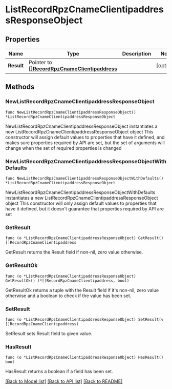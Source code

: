 # ListRecordRpzCnameClientipaddressResponseObject

## Properties

Name | Type | Description | Notes
------------ | ------------- | ------------- | -------------
**Result** | Pointer to [**[]RecordRpzCnameClientipaddress**](RecordRpzCnameClientipaddress.md) |  | [optional] 

## Methods

### NewListRecordRpzCnameClientipaddressResponseObject

`func NewListRecordRpzCnameClientipaddressResponseObject() *ListRecordRpzCnameClientipaddressResponseObject`

NewListRecordRpzCnameClientipaddressResponseObject instantiates a new ListRecordRpzCnameClientipaddressResponseObject object
This constructor will assign default values to properties that have it defined,
and makes sure properties required by API are set, but the set of arguments
will change when the set of required properties is changed

### NewListRecordRpzCnameClientipaddressResponseObjectWithDefaults

`func NewListRecordRpzCnameClientipaddressResponseObjectWithDefaults() *ListRecordRpzCnameClientipaddressResponseObject`

NewListRecordRpzCnameClientipaddressResponseObjectWithDefaults instantiates a new ListRecordRpzCnameClientipaddressResponseObject object
This constructor will only assign default values to properties that have it defined,
but it doesn't guarantee that properties required by API are set

### GetResult

`func (o *ListRecordRpzCnameClientipaddressResponseObject) GetResult() []RecordRpzCnameClientipaddress`

GetResult returns the Result field if non-nil, zero value otherwise.

### GetResultOk

`func (o *ListRecordRpzCnameClientipaddressResponseObject) GetResultOk() (*[]RecordRpzCnameClientipaddress, bool)`

GetResultOk returns a tuple with the Result field if it's non-nil, zero value otherwise
and a boolean to check if the value has been set.

### SetResult

`func (o *ListRecordRpzCnameClientipaddressResponseObject) SetResult(v []RecordRpzCnameClientipaddress)`

SetResult sets Result field to given value.

### HasResult

`func (o *ListRecordRpzCnameClientipaddressResponseObject) HasResult() bool`

HasResult returns a boolean if a field has been set.


[[Back to Model list]](../README.md#documentation-for-models) [[Back to API list]](../README.md#documentation-for-api-endpoints) [[Back to README]](../README.md)


